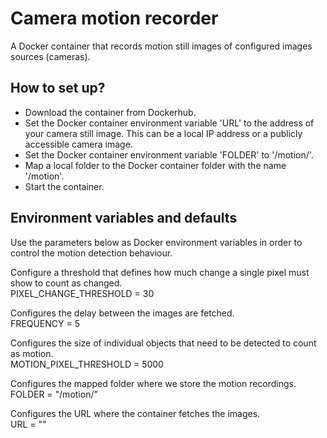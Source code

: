 # Camera motion recorder

A Docker container that records motion still images of configured images sources (cameras).

## How to set up?

- Download the container from Dockerhub.
- Set the Docker container environment variable 'URL' to the address of your camera still image. This can be a local IP address or a publicly accessible camera image.
- Set the Docker container environment variable 'FOLDER' to '/motion/'.
- Map a local folder to the Docker container folder with the name '/motion'.
- Start the container.

## Environment variables and defaults

Use the parameters below as Docker environment variables in order to control the motion detection behaviour.

Configure a threshold that defines how much change a single pixel must show to count as changed. \
PIXEL_CHANGE_THRESHOLD = 30

Configures the delay between the images are fetched.\
FREQUENCY = 5

Configures the size of individual objects that need to be detected to count as motion.\
MOTION_PIXEL_THRESHOLD = 5000

Configures the mapped folder where we store the motion recordings.\
FOLDER = "/motion/"

Configures the URL where the container fetches the images.\
URL = ""
